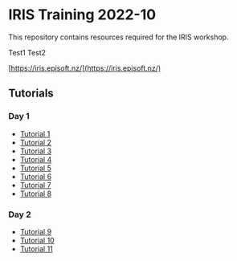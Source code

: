 # IRIS Training 2022-10

This repository contains resources required for the IRIS workshop.

Test1
Test2

[https://iris.episoft.nz/](https://iris.episoft.nz/)

## Tutorials

### Day 1

- [Tutorial 1](/practical/Training_001.md)
- [Tutorial 2](/practical/Training_002.md)
- [Tutorial 3](/practical/Training_003.md)
- [Tutorial 4](/practical/Training_004.md)
- [Tutorial 5](/practical/Training_005.md)
- [Tutorial 6](/practical/Training_006.md)
- [Tutorial 7](/practical/Training_007.md)
- [Tutorial 8](/practical/Training_008.md)

### Day 2
- [Tutorial 9](/practical/Training_009.md)
- [Tutorial 10](/practical/Training_010.md)
- [Tutorial 11](/practical/Training_011.md)